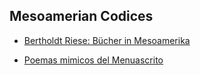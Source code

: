 ## Mesoamerian Codices

- [Bertholdt Riese: Bücher in Mesoamerika](https://publications.iai.spk-berlin.de/servlets/MCRFileNodeServlet/Document_derivate_00002756/EI_02_101_148.pdf;jsessionid=E2D1CBE70BE107BE82C60AAAA6D325F9)

- [Poemas mimicos del Menuascrito](http://www.historicas.unam.mx/publicaciones/publicadigital/libros/poesia_nahuatl/085_03_04_01_poemasmimicos.pdf)
